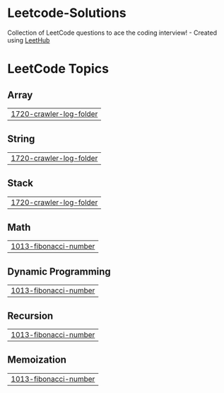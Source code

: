 # Leetcode-Solutions
Collection of LeetCode questions to ace the coding interview! - Created using [LeetHub](https://github.com/QasimWani/LeetHub)


<!---LeetCode Topics Start-->
# LeetCode Topics
## Array
|  |
| ------- |
| [1720-crawler-log-folder](https://github.com/AmoghPatel1/Leetcode-Solutions/tree/master/1720-crawler-log-folder) |
## String
|  |
| ------- |
| [1720-crawler-log-folder](https://github.com/AmoghPatel1/Leetcode-Solutions/tree/master/1720-crawler-log-folder) |
## Stack
|  |
| ------- |
| [1720-crawler-log-folder](https://github.com/AmoghPatel1/Leetcode-Solutions/tree/master/1720-crawler-log-folder) |
## Math
|  |
| ------- |
| [1013-fibonacci-number](https://github.com/AmoghPatel1/Leetcode-Solutions/tree/master/1013-fibonacci-number) |
## Dynamic Programming
|  |
| ------- |
| [1013-fibonacci-number](https://github.com/AmoghPatel1/Leetcode-Solutions/tree/master/1013-fibonacci-number) |
## Recursion
|  |
| ------- |
| [1013-fibonacci-number](https://github.com/AmoghPatel1/Leetcode-Solutions/tree/master/1013-fibonacci-number) |
## Memoization
|  |
| ------- |
| [1013-fibonacci-number](https://github.com/AmoghPatel1/Leetcode-Solutions/tree/master/1013-fibonacci-number) |
<!---LeetCode Topics End-->